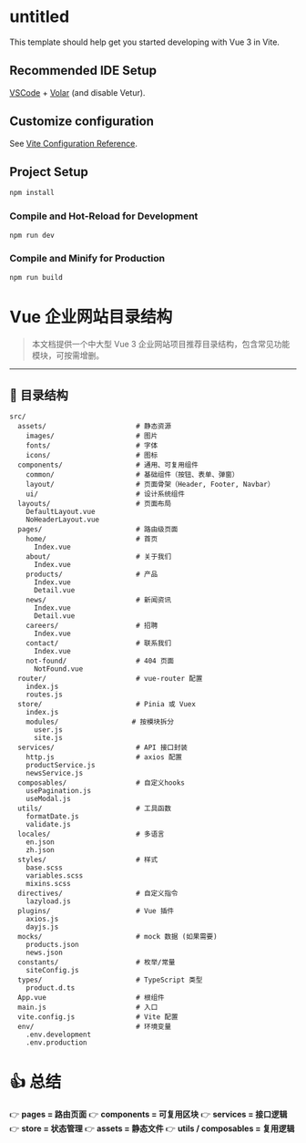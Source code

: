 # untitled

This template should help get you started developing with Vue 3 in Vite.

## Recommended IDE Setup

[VSCode](https://code.visualstudio.com/) + [Volar](https://marketplace.visualstudio.com/items?itemName=Vue.volar) (and disable Vetur).

## Customize configuration

See [Vite Configuration Reference](https://vite.dev/config/).

## Project Setup

```sh
npm install
```

### Compile and Hot-Reload for Development

```sh
npm run dev
```

### Compile and Minify for Production

```sh
npm run build
```

# Vue 企业网站目录结构

> 本文档提供一个中大型 Vue 3 企业网站项目推荐目录结构，包含常见功能模块，可按需增删。

---

## 📁 目录结构

```plaintext
src/
  assets/                      # 静态资源
    images/                    # 图片
    fonts/                     # 字体
    icons/                     # 图标
  components/                  # 通用、可复用组件
    common/                    # 基础组件（按钮、表单、弹窗）
    layout/                    # 页面骨架（Header, Footer, Navbar）
    ui/                        # 设计系统组件
  layouts/                     # 页面布局
    DefaultLayout.vue
    NoHeaderLayout.vue
  pages/                       # 路由级页面
    home/                      # 首页
      Index.vue
    about/                     # 关于我们
      Index.vue
    products/                  # 产品
      Index.vue
      Detail.vue
    news/                      # 新闻资讯
      Index.vue
      Detail.vue
    careers/                   # 招聘
      Index.vue
    contact/                   # 联系我们
      Index.vue
    not-found/                 # 404 页面
      NotFound.vue
  router/                      # vue-router 配置
    index.js
    routes.js
  store/                       # Pinia 或 Vuex
    index.js
    modules/                  # 按模块拆分
      user.js
      site.js
  services/                    # API 接口封装
    http.js                    # axios 配置
    productService.js
    newsService.js
  composables/                 # 自定义hooks
    usePagination.js
    useModal.js
  utils/                       # 工具函数
    formatDate.js
    validate.js
  locales/                     # 多语言
    en.json
    zh.json
  styles/                      # 样式
    base.scss
    variables.scss
    mixins.scss
  directives/                  # 自定义指令
    lazyload.js
  plugins/                     # Vue 插件
    axios.js
    dayjs.js
  mocks/                       # mock 数据 (如果需要)
    products.json
    news.json
  constants/                   # 枚举/常量
    siteConfig.js
  types/                       # TypeScript 类型
    product.d.ts
  App.vue                      # 根组件
  main.js                      # 入口
  vite.config.js               # Vite 配置
  env/                         # 环境变量
    .env.development
    .env.production
```
# 👍 总结

👉 **pages = 路由页面**
👉 **components = 可复用区块**
👉 **services = 接口逻辑**
👉 **store = 状态管理**
👉 **assets = 静态文件**
👉 **utils / composables = 复用逻辑**